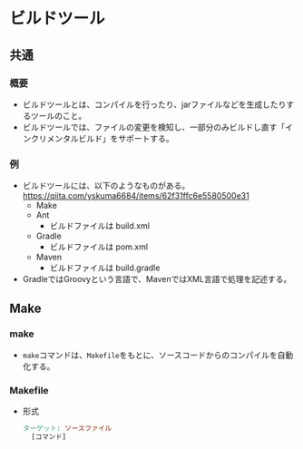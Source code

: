 ﻿# ビルドツール

## 共通

### 概要

- ビルドツールとは、コンパイルを行ったり、jarファイルなどを生成したりするツールのこと。
- ビルドツールでは、ファイルの変更を検知し、一部分のみビルドし直す「インクリメンタルビルド」をサポートする。

### 例

- ビルドツールには、以下のようなものがある。<https://qiita.com/yskuma6684/items/62f31ffc6e5580500e31>
  - Make
  - Ant
    - ビルドファイルは build.xml
  - Gradle
    - ビルドファイルは pom.xml
  - Maven
    - ビルドファイルは build.gradle
- GradleではGroovyという言語で、MavenではXML言語で処理を記述する。

## Make

### make

- `make`コマンドは、`Makefile`をもとに、ソースコードからのコンパイルを自動化する。

### Makefile

- 形式

  ```makefile
  ターゲット: ソースファイル
    [コマンド]
  ```
